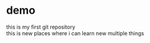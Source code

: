 # demo
this is my first git repository
<br>
this is new places where i can learn new multiple things 
